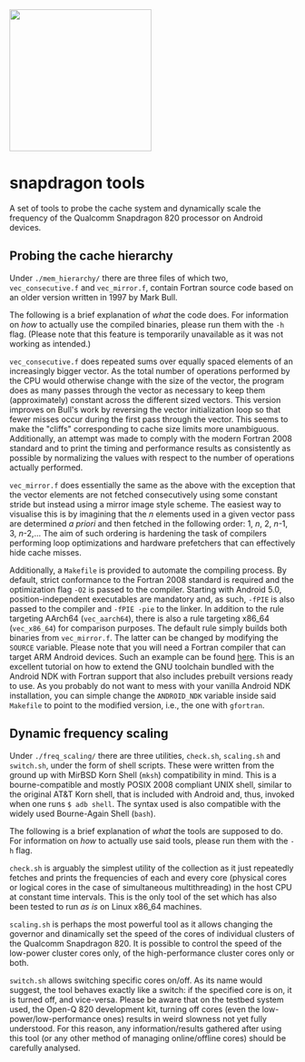 <img src="http://www.cs.man.ac.uk/~nobren/images/snapdragon-tools.png" height="250">

# snapdragon tools

A set of tools to probe the cache system and dynamically scale the frequency of the Qualcomm Snapdragon 820 processor on Android devices.

## Probing the cache hierarchy

Under `./mem_hierarchy/` there are three files of which two, `vec_consecutive.f` and `vec_mirror.f`, contain Fortran source code based on an older version written in 1997 by Mark Bull.

The following is a brief explanation of *what* the code does. For information on *how* to actually use the compiled binaries, please run them with the `-h` flag. (Please note that this feature is temporarily unavailable as it was not working as intended.)

`vec_consecutive.f` does repeated sums over equally spaced elements of an increasingly bigger vector. As the total number of operations performed by the CPU would otherwise change with the size of the vector, the program does as many passes through the vector as necessary to keep them (approximately) constant across the different sized vectors. This version improves on Bull's work by reversing the vector initialization loop so that fewer misses occur during the first pass through the vector. This seems to make the "cliffs" corresponding to cache size limits more unambiguous. Additionally, an attempt was made to comply with the modern Fortran 2008 standard and to print the timing and performance results as consistently as possible by normalizing the values with respect to the number of operations actually performed.

`vec_mirror.f` does essentially the same as the above with the exception that the vector elements are not fetched consecutively using some constant stride but instead using a mirror image style scheme. The easiest way to visualise this is by imagining that the *n* elements used in a given vector pass are determined *a priori* and then fetched in the following order: 1, *n*, 2, *n*-1, 3, *n*-2,... The aim of such ordering is hardening the task of compilers performing loop optimizations and hardware prefetchers that can effectively hide cache misses.

Additionally, a `Makefile` is provided to automate the compiling process. By default, strict conformance to the Fortran 2008 standard is required and the optimization flag `-O2` is passed to the compiler. Starting with Android 5.0, position-independent executables are mandatory and, as such, `-fPIE` is also passed to the compiler and `-fPIE -pie` to the linker. In addition to the rule targeting AArch64 (`vec_aarch64`), there is also a rule targeting x86_64 (`vec_x86_64`) for comparison purposes. The default rule simply builds both binaries from `vec_mirror.f`. The latter can be changed by modifying the `SOURCE` variable. Please note that you will need a Fortran compiler that can target ARM Android devices. Such an example can be found [here](https://github.com/buffer51/android-gfortran "android-gfortran"). This is an excellent tutorial on how to extend the GNU toolchain bundled with the Android NDK with Fortran support that also includes prebuilt versions ready to use. As you probably do not want to mess with your vanilla Android NDK installation, you can simple change the `ANDROID_NDK` variable inside said `Makefile` to point to the modified version, i.e., the one with `gfortran`.

## Dynamic frequency scaling

Under `./freq_scaling/` there are three utilities, `check.sh`, `scaling.sh` and `switch.sh`, under the form of shell scripts. These were written from the ground up with MirBSD Korn Shell (`mksh`) compatibility in mind. This is a bourne-compatible and mostly POSIX 2008 compliant UNIX shell, similar to the original AT&T Korn shell, that is included with Android and, thus, invoked when one runs `$ adb shell`. The syntax used is also compatible with the widely used Bourne-Again Shell (`bash`).

The following is a brief explanation of *what* the tools are supposed to do. For information on *how* to actually use said tools, please run them with the `-h` flag.

`check.sh` is arguably the simplest utility of the collection as it just repeatedly fetches and prints the frequencies of each and every core (physical cores or logical cores in the case of simultaneous multithreading) in the host CPU at constant time intervals. This is the only tool of the set which has also been tested to run *as is* on Linux x86_64 machines.

`scaling.sh` is perhaps the most powerful tool as it allows changing the governor and dinamically set the speed of the cores of individual clusters of the Qualcomm Snapdragon 820. It is possible to control the speed of the low-power cluster cores only, of the high-performance cluster cores only or both.

`switch.sh` allows switching specific cores on/off. As its name would suggest, the tool behaves exactly like a switch: if the specified core is on, it is turned off, and vice-versa. Please be aware that on the testbed system used, the Open-Q 820 development kit, turning off cores (even the low-power/low-performance ones) results in weird slowness not yet fully understood. For this reason, any information/results gathered after using this tool (or any other method of managing online/offline cores) should be carefully analysed.
